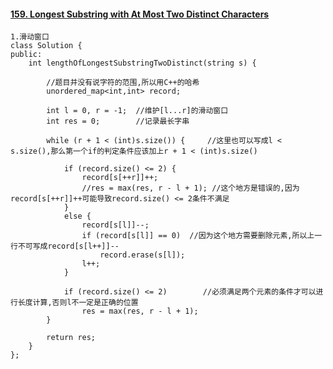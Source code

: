 #### [159. Longest Substring with At Most Two Distinct Characters](https://leetcode-cn.com/problems/longest-substring-with-at-most-two-distinct-characters/)

```
1.滑动窗口
class Solution {
public:
    int lengthOfLongestSubstringTwoDistinct(string s) {

        //题目并没有说字符的范围,所以用C++的哈希
        unordered_map<int,int> record;

        int l = 0, r = -1;  //维护[l...r]的滑动窗口    
        int res = 0;        //记录最长字串

        while (r + 1 < (int)s.size()) {     //这里也可以写成l < s.size(),那么第一个if的判定条件应该加上r + 1 < (int)s.size()

            if (record.size() <= 2) {
                record[s[++r]]++;
                //res = max(res, r - l + 1); //这个地方是错误的,因为record[s[++r]]++可能导致record.size() <= 2条件不满足
            }
            else {
                record[s[l]]--; 
                if (record[s[l]] == 0)  //因为这个地方需要删除元素,所以上一行不可写成record[s[l++]]--
                    record.erase(s[l]);
                l++;
            }

            if (record.size() <= 2)        //必须满足两个元素的条件才可以进行长度计算,否则l不一定是正确的位置
                res = max(res, r - l + 1); 
        }

        return res;
    }
};
```


